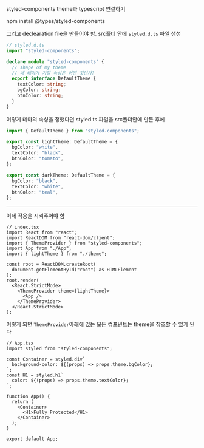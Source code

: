 styled-components theme과 typescript 연결하기

npm install @types/styled-components

그리고 declearation file을 만들어야 함. src폴더 안에 `styled.d.ts` 파일 생성

```ts
// styled.d.ts
import "styled-components";

declare module "styled-components" {
  // shape of my theme
  // 내 테마가 가질 속성은 어떤 것인가?
  export interface DefaultTheme {
    textColor: string;
    bgColor: string;
    btnColor: string;
  }
}
```

이렇게 테마의 속성을 정했다면 styled.ts 파일을 src폴더안에 만든 후에

```ts
import { DefaultTheme } from "styled-components";

export const lightTheme: DefaultTheme = {
  bgColor: "white",
  textColor: "black",
  btnColor: "tomato",
};

export const darkTheme: DefaultTheme = {
  bgColor: "black",
  textColor: "white",
  btnColor: "teal",
};
```

---

이제 적용을 시켜주어야 함

```tsx
// index.tsx
import React from "react";
import ReactDOM from "react-dom/client";
import { ThemeProvider } from "styled-components";
import App from "./App";
import { lightTheme } from "./theme";

const root = ReactDOM.createRoot(
  document.getElementById("root") as HTMLElement
);
root.render(
  <React.StrictMode>
    <ThemeProvider theme={lightTheme}>
      <App />
    </ThemeProvider>
  </React.StrictMode>
);
```

이렇게 되면 `ThemeProvider`아래에 있는 모든 컴포넌트는 theme을 참조할 수 있게 된다

```tsx
// App.tsx
import styled from "styled-components";

const Container = styled.div`
  background-color: ${(props) => props.theme.bgColor};
`;
const H1 = styled.h1`
  color: ${(props) => props.theme.textColor};
`;

function App() {
  return (
    <Container>
      <H1>Fully Protected</H1>
    </Container>
  );
}

export default App;
```
